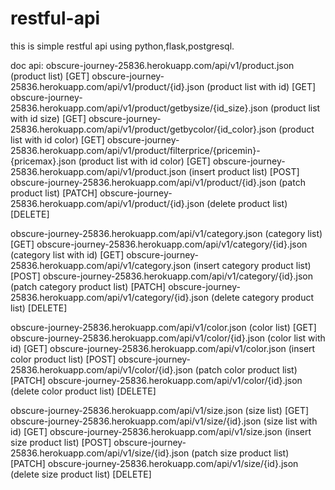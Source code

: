 # restful-api

this is simple restful api using python,flask,postgresql.

doc api:
obscure-journey-25836.herokuapp.com/api/v1/product.json (product list) [GET]
obscure-journey-25836.herokuapp.com/api/v1/product/{id}.json (product list with id) [GET]
obscure-journey-25836.herokuapp.com/api/v1/product/getbysize/{id_size}.json (product list with id size) [GET]
obscure-journey-25836.herokuapp.com/api/v1/product/getbycolor/{id_color}.json (product list with id color) [GET]
obscure-journey-25836.herokuapp.com/api/v1/product/filterprice/{pricemin}-{pricemax}.json (product list with id color) [GET]
obscure-journey-25836.herokuapp.com/api/v1/product.json (insert product list) [POST]
obscure-journey-25836.herokuapp.com/api/v1/product/{id}.json (patch product list) [PATCH]
obscure-journey-25836.herokuapp.com/api/v1/product/{id}.json (delete product list) [DELETE]

obscure-journey-25836.herokuapp.com/api/v1/category.json (category list) [GET]
obscure-journey-25836.herokuapp.com/api/v1/category/{id}.json (category list with id) [GET]
obscure-journey-25836.herokuapp.com/api/v1/category.json (insert category product list) [POST]
obscure-journey-25836.herokuapp.com/api/v1/category/{id}.json (patch category product list) [PATCH]
obscure-journey-25836.herokuapp.com/api/v1/category/{id}.json (delete category product list) [DELETE]

obscure-journey-25836.herokuapp.com/api/v1/color.json (color list) [GET]
obscure-journey-25836.herokuapp.com/api/v1/color/{id}.json (color list with id) [GET]
obscure-journey-25836.herokuapp.com/api/v1/color.json (insert color product list) [POST]
obscure-journey-25836.herokuapp.com/api/v1/color/{id}.json (patch color product list) [PATCH]
obscure-journey-25836.herokuapp.com/api/v1/color/{id}.json (delete color product list) [DELETE]

obscure-journey-25836.herokuapp.com/api/v1/size.json (size list) [GET]
obscure-journey-25836.herokuapp.com/api/v1/size/{id}.json (size list with id) [GET]
obscure-journey-25836.herokuapp.com/api/v1/size.json (insert size product list) [POST]
obscure-journey-25836.herokuapp.com/api/v1/size/{id}.json (patch size product list) [PATCH]
obscure-journey-25836.herokuapp.com/api/v1/size/{id}.json (delete size product list) [DELETE]




